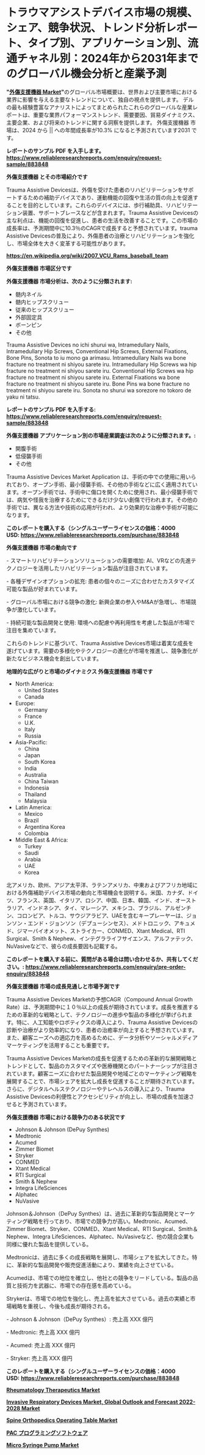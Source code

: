 <p><h1>トラウマアシストデバイス市場の規模、シェア、競争状況、トレンド分析レポート、タイプ別、アプリケーション別、流通チャネル別：2024年から2031年までのグローバル機会分析と産業予測</h1></p><p><strong>"<a href="https://www.reliableresearchreports.com/trauma-assistive-devices-r883848">外傷支援機器 Market</a>"</strong>のグローバル市場概要は、世界および主要市場における業界に影響を与える主要なトレンドについて、独自の視点を提供します。 デルの最も経験豊富なアナリストによってまとめられたこれらのグローバルな産業レポートは、重要な業界パフォーマンストレンド、需要要因、貿易ダイナミクス、主要企業、および将来のトレンドに関する洞察を提供します。 外傷支援機器 市場は、2024 から || への年間成長率が10.3% になると予測されています2031 です。</p>
<p><strong>レポートのサンプル PDF を入手します。</strong><strong><a href="https://www.reliableresearchreports.com/enquiry/request-sample/883848">https://www.reliableresearchreports.com/enquiry/request-sample/883848</a></strong></p>
<p><strong>外傷支援機器 とその市場紹介です</strong></p>
<p><p>Trauma Assistive Devicesは、外傷を受けた患者のリハビリテーションをサポートするための補助デバイスであり、運動機能の回復や生活の質の向上を促進することを目的としています。これらのデバイスには、歩行補助具、リハビリテーション装置、サポートブレースなどが含まれます。Trauma Assistive Devicesの主な利点は、機能の回復を促進し、患者の生活を改善することです。この市場の成長率は、予測期間中に10.3％のCAGRで成長すると予想されています。trauma Assistive Devicesの普及により、外傷患者の治療とリハビリテーションを強化し、市場全体を大きく変革する可能性があります。</p><a href="https://en.wikipedia.org/wiki/2007_VCU_Rams_baseball_team"></a></p>
<p><strong><a href="https://en.wikipedia.org/wiki/2007_VCU_Rams_baseball_team">https://en.wikipedia.org/wiki/2007_VCU_Rams_baseball_team</a></strong></p>
<p><strong>外傷支援機器&nbsp;市場区分です</strong><strong></strong></p>
<p><strong>外傷支援機器 市場分析は、次のように分類されます:</strong>&nbsp;</p>
<p><ul><li>髄内ネイル</li><li>髄内ヒップスクリュー</li><li>従来のヒップスクリュー</li><li>外部固定具</li><li>ボーンピン</li><li>その他</li></ul></p>
<p><p>Trauma Assistive Devices no ichi shurui wa, Intramedullary Nails, Intramedullary Hip Screws, Conventional Hip Screws, External Fixations, Bone Pins, Sonota to iu mono ga arimasu. Intramedullary Nails wa bone fracture no treatment ni shiyou sarete iru. Intramedullary Hip Screws wa hip fracture no treatment ni shiyou sarete iru. Conventional Hip Screws wa hip fracture no treatment ni shiyou sarete iru. External Fixations wa bone fracture no treatment ni shiyou sarete iru. Bone Pins wa bone fracture no treatment ni shiyou sarete iru. Sonota no shurui wa sorezore no tokoro de yaku ni tatsu.</p></p>
<p><strong>レポートのサンプル PDF を入手する: <a href="https://www.reliableresearchreports.com/enquiry/request-sample/883848">https://www.reliableresearchreports.com/enquiry/request-sample/883848</a></strong></p>
<p><strong> 外傷支援機器 アプリケーション別の市場産業調査は次のように分類されます。:</strong></p>
<p><ul><li>開腹手術</li><li>低侵襲手術</li><li>その他</li></ul></p>
<p><p>Trauma Assistive Devices Market Application は、手術の中での使用に用いられており、オープン手術、最小侵襲手術、その他の手術などに広く適用されています。オープン手術では、手術中に傷口を開くために使用され、最小侵襲手術では、病気や怪我を治療するためにできるだけ少ない創傷で行われます。その他の手術では、異なる方法や技術の応用が行われ、より効果的な治療や手術が可能になります。</p></p>
<p><strong>このレポートを購入する（シングルユーザーライセンスの価格：4000 USD:</strong><strong>&nbsp;<a href="https://www.reliableresearchreports.com/purchase/883848">https://www.reliableresearchreports.com/purchase/883848</a></strong></p>
<p><strong>外傷支援機器 市場の動向です</strong></p>
<p><p>- スマートリハビリテーションソリューションの需要増加: AI、VRなどの先進テクノロジーを活用したリハビリテーション製品が注目されています。</p><p>- 各種デザインオプションの拡充: 患者の個々のニーズに合わせたカスタマイズ可能な製品が好まれています。</p><p>- グローバル市場における競争の激化: 新興企業の参入やM&Aが急増し、市場競争が激化しています。</p><p>- 持続可能な製品開発と使用: 環境への配慮や再利用性を考慮した製品が市場で注目を集めています。</p><p>これらのトレンドに基づいて、Trauma Assistive Devices市場は着実な成長を遂げています。需要の多様化やテクノロジーの進化が市場を推進し、競争激化が新たなビジネス機会を創出しています。</p></p>
<p><strong>地理的な広がりと市場のダイナミクス 外傷支援機器 市場です</strong></p>
<p><ul>
    <li>
        North America:
        <ul>
            <li>United States</li>
            <li>Canada</li>
        </ul>
    </li>
    <li>
        Europe:
        <ul>
            <li>Germany</li>
            <li>France</li>
            <li>U.K.</li>
            <li>Italy</li>
            <li>Russia</li>
        </ul>
    </li>
    <li>
        Asia-Pacific:
        <ul>
            <li>China</li>
            <li>Japan</li>
            <li>South Korea</li>
            <li>India</li>
            <li>Australia</li>
            <li>China Taiwan</li>
            <li>Indonesia</li>
            <li>Thailand</li>
            <li>Malaysia</li>
        </ul>
    </li>
    <li>
        Latin America:
        <ul>
            <li>Mexico</li>
            <li>Brazil</li>
            <li>Argentina Korea</li>
            <li>Colombia</li>
        </ul>
    </li>
    <li>
        Middle East & Africa:
        <ul>
            <li>Turkey</li>
            <li>Saudi</li>
            <li>Arabia</li>
            <li>UAE</li>
            <li>Korea</li>
        </ul>
    </li>
    </ul></p>
<p><p>北アメリカ、欧州、アジア太平洋、ラテンアメリカ、中東およびアフリカ地域における外傷補助デバイス市場の動向と市場機会を説明する。米国、カナダ、ドイツ、フランス、英国、イタリア、ロシア、中国、日本、韓国、インド、オーストラリア、インドネシア、タイ、マレーシア、メキシコ、ブラジル、アルゼンチン、コロンビア、トルコ、サウジアラビア、UAEを含むキープレーヤーは、ジョンソン・エンド・ジョンソン（デプューシンセス）、メドトロニック、アキュメド、ジマーバイオメット、ストライカー、CONMED、Xtant Medical、RTI Surgical、Smith & Nephew、インテグラライフサイエンス、アルファテック、NuVasiveなどで、彼らの成長要因も記載する。</p></p>
<p><strong>このレポートを購入する前に、質問がある場合は問い合わせるか、共有してください。:&nbsp;<a href="https://www.reliableresearchreports.com/enquiry/pre-order-enquiry/883848">https://www.reliableresearchreports.com/enquiry/pre-order-enquiry/883848</a></strong></p>
<p><strong>外傷支援機器 市場の成長見通しと市場予測です</strong></p>
<p><p>Trauma Assistive Devices Marketの予想CAGR（Compound Annual Growth Rate）は、予測期間中に１０％以上の成長が期待されています。成長を推進するための革新的な戦略として、テクノロジーの進歩や製品の多様化が挙げられます。特に、人工知能やロボティクスの導入により、Trauma Assistive Devicesの診断や治療がより効率的になり、患者の治癒率が向上すると予想されています。また、顧客ニーズへの適応力を高めるために、データ分析やソーシャルメディアマーケティングを活用することも重要です。</p><p>Trauma Assistive Devices Marketの成長を促進するための革新的な展開戦略とトレンドとして、製品のカスタマイズや医療機関とのパートナーシップが注目されています。顧客ニーズに合わせた製品開発や地域ごとのマーケティング戦略を展開することで、市場シェアを拡大し成長を促進することが期待されています。さらに、デジタルヘルステクノロジーやテレヘルスの導入により、Trauma Assistive Devicesの利便性とアクセシビリティが向上し、市場の成長を加速させると予測されています。</p></p>
<p><strong>外傷支援機器 市場における競争力のある状況です</strong></p>
<p><ul><li>Johnson & Johnson (DePuy Synthes)</li><li>Medtronic</li><li>Acumed</li><li>Zimmer Biomet</li><li>Stryker</li><li>CONMED</li><li>Xtant Medical</li><li>RTI Surgical</li><li>Smith & Nephew</li><li>Integra LifeSciences</li><li>Alphatec</li><li>NuVasive</li></ul></p>
<p><p>Johnson＆Johnson（DePuy Synthes）は、過去に革新的な製品開発とマーケティング戦略を行っており、市場での競争力が高い。Medtronic、Acumed、Zimmer Biomet、Stryker、CONMED、Xtant Medical、RTI Surgical、Smith＆Nephew、Integra LifeSciences、Alphatec、NuVasiveなど、他の競合企業も同様に優れた製品を提供している。</p><p>Medtronicは、過去に多くの成長戦略を展開し、市場シェアを拡大してきた。特に、革新的な製品開発や販売促進活動により、業績を向上させている。</p><p>Acumedは、市場での地位を確立し、他社との競争をリードしている。製品の品質と技術力を武器に、市場での存在感を高めている。</p><p>Strykerは、市場での地位を強化し、売上高を拡大させている。過去の実績と市場戦略を重視し、今後も成長が期待される。</p><p>- Johnson & Johnson（DePuy Synthes）: 売上高 XXX 億円</p><p>- Medtronic: 売上高 XXX 億円</p><p>- Acumed: 売上高 XXX 億円</p><p>- Stryker: 売上高 XXX 億円</p></p>
<p><strong>このレポートを購入する（シングルユーザーライセンスの価格：4000 USD:</strong>&nbsp;<strong><a href="https://www.reliableresearchreports.com/purchase/883848">https://www.reliableresearchreports.com/purchase/883848</a></strong></p>
<p><strong><p><a href="https://github.com/trameciabutler45/Market-Research-Report-List-1/blob/main/rheumatology-therapeutics-market.md">Rheumatology Therapeutics Market</a></p><p><a href="https://issuu.com/reportprime-2/docs/invasive-respiratory-devices-market_2fe5efa5cd598d">Invasive Respiratory Devices Market, Global Outlook and Forecast 2022-2028 Market</a></p><p><a href="https://medium.com/@connor.marshall794/global-spine-orthopedics-operating-table-industry-analysis-share-growth-trends-and-forecast-8c5f6b74de51">Spine Orthopedics Operating Table Market</a></p><p><a href="https://medium.com/@jolyongue8huy/pac%E3%83%97%E3%83%AD%E3%82%B0%E3%83%A9%E3%83%9F%E3%83%B3%E3%82%B0%E3%82%BD%E3%83%95%E3%83%88%E3%82%A6%E3%82%A7%E3%82%A2%E5%B8%82%E5%A0%B4%E3%81%AE%E9%9D%A9%E5%91%BD-2024%E5%B9%B4-2031%E5%B9%B4-%E6%AC%A1%E3%81%AE%E5%8D%81%E5%B9%B4%E3%82%92%E5%BD%A2%E4%BD%9C%E3%82%8B%E5%B8%82%E5%A0%B4%E3%83%88%E3%83%AC%E3%83%B3%E3%83%89-cc026423c448">PAC プログラミングソフトウェア</a></p><p><a href="https://medium.com/@emiliomartelli542/micro-syringe-pump-market-share-size-trends-industry-analysis-report-by-application-e2184c6f97d9">Micro Syringe Pump Market</a></p></strong></p>